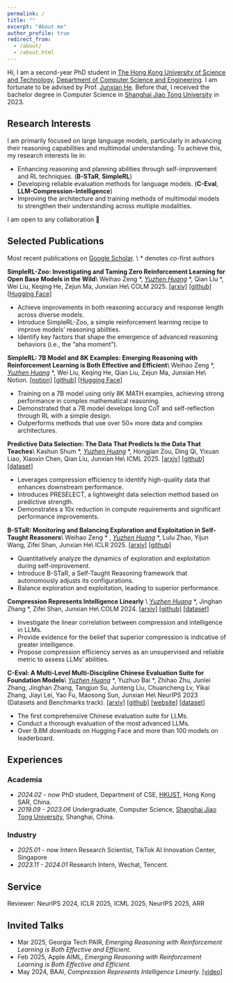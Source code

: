 ```yaml
---
permalink: /
title: ""
excerpt: "About me"
author_profile: true
redirect_from: 
  - /about/
  - /about.html
---
```


Hi, I am a second-year PhD student in [The Hong Kong University of Science and Technology](https://hkust.edu.hk), [Department of Computer Science and Engineering](https://cse.hkust.edu.hk). I am fortunate to be advised by Prof. [Junxian He](https://jxhe.github.io/). Before that, I received the bachelor degree in Computer Science in [Shanghai Jiao Tong University](https://en.sjtu.edu.cn/) in 2023. 

## Research Interests
I am primarily focused on large language models, particularly in advancing their reasoning capabilities and multimodal understanding. To achieve this, my research interests lie in: 
* Enhancing reasoning and planning abilities through self-improvement and RL techniques. (**B-STaR**, **SimpleRL**)
* Developing reliable evaluation methods for language models. (**C-Eval**, **LLM-Compression-Intelligence**)
* Improving the architecture and training methods of multimodal models to strengthen their understanding across multiple modalities.

I am open to any collaboration 🤗

## Selected Publications
Most recent publications on [Google Scholar](https://scholar.google.com/citations?user=XZK8cewAAAAJ&hl=en).  \\
\* denotes co-first authors

**SimpleRL-Zoo: Investigating and Taming Zero Reinforcement Learning for Open Base Models in the Wild**\\
Weihao Zeng \*, *<ins>Yuzhen Huang</ins>* \*, Qian Liu \*, Wei Liu, Keqing He, Zejun Ma, Junxian He\\
COLM 2025. [[arxiv]](https://arxiv.org/abs/2503.18892) [[github]](https://github.com/hkust-nlp/simpleRL-reason) [[Hugging Face]](https://huggingface.co/collections/hkust-nlp/simplerl-zoo-67e0fd24c185423c1e3452d1)
* Achieve improvements in both reasoning accuracy and response length across diverse models.
* Introduce SimpleRL-Zoo, a simple reinforcement learning recipe to improve models’ reasoning abilities.
* Identify key factors that shape the emergence of advanced reasoning behaviors (i.e., the “aha moment”).

**SimpleRL: 7B Model and 8K Examples: Emerging Reasoning with Reinforcement Learning is Both Effective and Efficient**\\
Weihao Zeng \*, *<ins>Yuzhen Huang</ins>* \*, Wei Liu, Keqing He, Qian Liu, Zejun Ma, Junxian He\\
Notion. [[notion]](https://hkust-nlp.notion.site/simplerl-reason) [[github]](https://github.com/hkust-nlp/simpleRL-reason/tree/v0) [[Hugging Face]](https://huggingface.co/collections/hkust-nlp/simplerl-67b543892b2ec6908ffff710)
* Training on a 7B model using only 8K MATH examples, achieving strong performance in complex mathematical reasoning.
* Demonstrated that a 7B model develops long CoT and self-reflection through RL with a simple design.
* Outperforms methods that use over 50× more data and complex architectures.


**Predictive Data Selection: The Data That Predicts Is the Data That Teaches**\\
Kashun Shum \*, *<ins>Yuzhen Huang</ins>* \*, Hongjian Zou, Ding Qi, Yixuan Liao, Xiaoxin Chen, Qian Liu, Junxian He\\
ICML 2025. [[arxiv]](https://arxiv.org/abs/2503.00808) [[github]](https://github.com/hkust-nlp/PreSelect) [[dataset]](https://huggingface.co/datasets/hkust-nlp/PreSelect-100B)
* Leverages compression efficiency to identify high-quality data that enhances downstream performance.
* Introduces PRESELECT, a lightweight data selection method based on predictive strength.
* Demonstrates a 10x reduction in compute requirements and significant performance improvements.


**B-STaR: Monitoring and Balancing Exploration and Exploitation in Self-Taught Reasoners**\\
Weihao Zeng \* , *<ins>Yuzhen Huang</ins>* \*, Lulu Zhao, Yijun Wang, Zifei Shan, Junxian He\\
ICLR 2025. [[arxiv]](https://arxiv.org/abs/2412.17256) [[github]](https://github.com/hkust-nlp/B-STaR) 
* Quantitatively analyze the dynamics of exploration and exploitation during self-improvement.
* Introduce B-STaR, a Self-Taught Reasoning framework that autonomously adjusts its configurations.
* Balance exploration and exploitation, leading to superior performance.


**Compression Represents Intelligence Linearly** \\
*<ins>Yuzhen Huang</ins>* \*, Jinghan Zhang *, Zifei Shan, Junxian He\\
COLM 2024. [[arxiv]](https://arxiv.org/abs/2404.09937) [[github]](https://github.com/hkust-nlp/llm-compression-intelligence) [[dataset]](https://huggingface.co/datasets/hkust-nlp/llm-compression)
* Investigate the linear correlation between compression and intelligence in LLMs.
* Provide evidence for the belief that superior compression is indicative of greater intelligence.
* Propose compression efficiency serves as an unsupervised and reliable metric to assess LLMs’ abilities.


**C-Eval: A Multi-Level Multi-Discipline Chinese Evaluation Suite for Foundation Models**\\
*<ins>Yuzhen Huang</ins>* \*, Yuzhuo Bai *, Zhihao Zhu, Junlei Zhang, Jinghan Zhang, Tangjun Su, Junteng Liu, Chuancheng Lv, Yikai Zhang, Jiayi Lei, Yao Fu, Maosong Sun, Junxian He\\
NeurIPS 2023 (Datasets and Benchmarks track). [[arxiv]](https://arxiv.org/abs/2305.08322) [[github]](https://github.com/hkust-nlp/ceval) [[website]](https://cevalbenchmark.com) [[dataset]](https://huggingface.co/datasets/ceval/ceval-exam)
* The first comprehensive Chinese evaluation suite for LLMs.
* Conduct a thorough evaluation of the most advanced LLMs.
* Over 9.8M downloads on Hugging Face and more than 100 models on leaderboard.



## Experiences
### Academia
- *2024.02 - now* PhD student, Department of CSE, [HKUST](https://hkust.edu.hk), Hong Kong SAR, China.
- *2019.09 - 2023.06* Undergraduate, Computer Science, [Shanghai Jiao Tong University](https://en.sjtu.edu.cn/), Shanghai, China.

### Industry
- *2025.01 - now* Intern Research Scientist, TikTok AI Innovation Center, Singapore
- *2023.11 - 2024.01* Research Intern, Wechat, Tencent.

## Service
Reviewer: NeurIPS 2024, ICLR 2025, ICML 2025, NeurIPS 2025, ARR

## Invited Talks

* Mar 2025, Georgia Tech PAIR, *Emerging Reasoning with Reinforcement Learning is Both Effective and Efficient.* 
* Feb 2025, Apple AIML, *Emerging Reasoning with Reinforcement Learning is Both Effective and Efficient.* 
* May 2024, BAAI, *Compression Represents Intelligence Linearly.* [[video]](https://event.baai.ac.cn/activities/784)